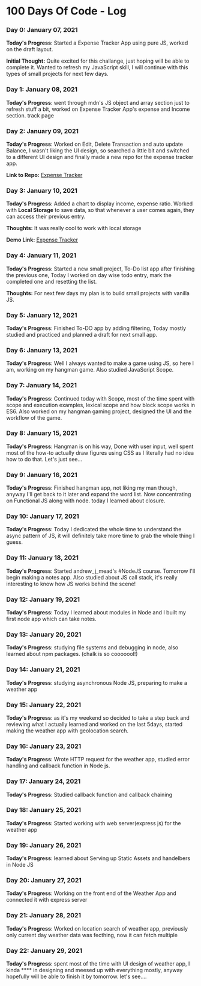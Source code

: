 # 100 Days Of Code - Log

### Day 0: January 07, 2021 

**Today's Progress**: Started a Expense Tracker App using pure JS, worked on the draft layout.

**Initial Thought:** Quite excited for this challange, just hoping will be able to complete it. Wanted to refresh my JavaScript skill, I will continue with this types of small projects for next few days.

### Day 1: January 08, 2021 

**Today's Progress**: went through mdn's JS object and array section just to refresh stuff a bit, worked on Expense Tracker App's expense and Income section.
track page

### Day 2: January 09, 2021 

**Today's Progress**: Worked on Edit, Delete Transaction and auto update Balance, I wasn't liking the UI design, so searched a little bit and switched to a different UI design and finally made a new repo for the expense tracker app.

**Link to Repo:** [Expense Tracker](https://github.com/TahirAnny/Expense_Tracker)

### Day 3: January 10, 2021 

**Today's Progress**: Added a chart to display income, expense ratio. Worked with **Local Storage** to save data, so that whenever a user comes again, they can access their previous entry. 

**Thoughts:** It was really cool to work with local storage

**Demo Link:** [Expense Tracker](https://tahiranny.github.io/Expense_Tracker/)

### Day 4: January 11, 2021 

**Today's Progress**: Started a new small project, To-Do list app after finishing the previous one, Today I worked on day wise todo entry, mark the completed one and resetting the list.

**Thoughts:** For next few days my plan is to build small projects with vanilla JS. 

### Day 5: January 12, 2021 

**Today's Progress**: Finished To-DO app by adding filtering, Today mostly studied and practiced and planned a draft for next small app.

### Day 6: January 13, 2021 

**Today's Progress**: Well I always wanted to make a game using JS, so here I am, working on my hangman game. Also studied JavaScript Scope.

### Day 7: January 14, 2021

**Today's Progress**: Continued today with Scope, most of the time spent with scope and execution examples, lexical scope and how block scope works in ES6. Also worked on my
hangman gaming project, designed the UI and the workflow of the game.

### Day 8: January 15, 2021

**Today's Progress**: Hangman is on his way, Done with user input, well spent most of the how-to actually draw figures using CSS as I literally had no idea how to do that. Let's just see...

### Day 9: January 16, 2021

**Today's Progress**: Finished hangman app, not liking my man though, anyway I'll get back to it later and expand the word list. Now concentrating on Functional JS along with node. today I learned about closure.

### Day 10: January 17, 2021

**Today's Progress**: Today I dedicated the whole time to understand the async pattern of JS, it will definitely take more time to grab the whole thing I guess.

### Day 11: January 18, 2021

**Today's Progress**: Started andrew_j_mead's #NodeJS course. Tomorrow I'll begin making a notes app. Also studied about JS call stack, it's really interesting to know how JS works behind the scene! 

### Day 12: January 19, 2021

**Today's Progress**: Today I learned about modules in Node and I built my first node app which can take notes. 

### Day 13: January 20, 2021

**Today's Progress**: studying file systems and debugging in node, also learned about npm packages. (chalk is so cooooool!)

### Day 14: January 21, 2021

**Today's Progress**: studying asynchronous Node JS, preparing to make a weather app

### Day 15: January 22, 2021

**Today's Progress**: as it's my weekend so decided to take a step back and reviewing what I actually learned and worked on the last 5days, started making the weather app with geolocation search.

### Day 16: January 23, 2021

**Today's Progress**: Wrote HTTP request for the weather app, studied error handling and callback function in Node js. 

### Day 17: January 24, 2021

**Today's Progress**: Studied callback function and callback chaining

### Day 18: January 25, 2021

**Today's Progress**: Started working with web server(express js) for the weather app

### Day 19: January 26, 2021

**Today's Progress**: learned about Serving up Static Assets and handelbers in Node JS

### Day 20: January 27, 2021

**Today's Progress**: Working on the front end of the Weather App and connected it with express server

### Day 21: January 28, 2021

**Today's Progress**: Worked on location search of weather app, previously only current day weather data was fecthing, now it can fetch multiple

### Day 22: January 29, 2021

**Today's Progress**: spent most of the time with UI design of weather app, I kinda **** in designing and meesed up with everything mostly, anyway hopefully will be able to finish it by tomorrow. let's see.... 
